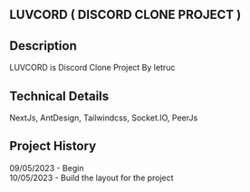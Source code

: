 ## LUVCORD ( DISCORD CLONE PROJECT )

## Description

LUVCORD is Discord Clone Project By letruc

## Technical Details

NextJs, AntDesign, Tailwindcss, Socket.IO, PeerJs

## Project History

09/05/2023 - Begin <br>
10/05/2023 - Build the layout for the project
